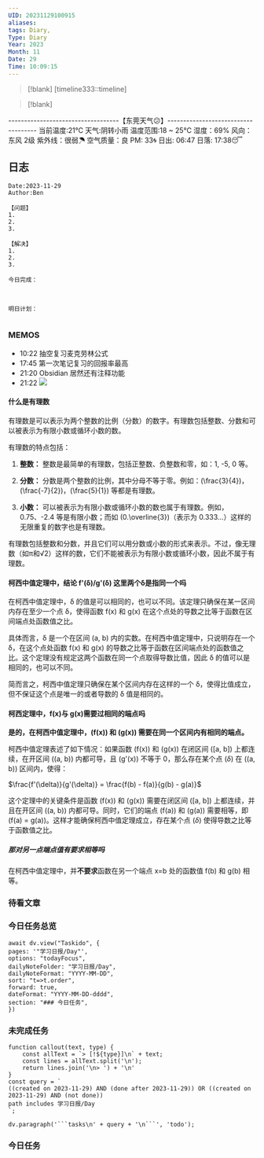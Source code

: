 ```yaml
---
UID: 20231129100915
aliases: 
tags: Diary,
Type: Diary
Year: 2023
Month: 11
Date: 29
Time: 10:09:15
---
```

> [!blank] 
> [timeline333::timeline]

>[!blank]
> 
-----------------------------------【东莞天气😕】------------------------------------
当前温度:21℃
天气:阴转小雨
温度范围:18 ~ 25℃
湿度：69%
风向：东风 2级
紫外线：很弱☂
空气质量：良 PM: 33🌀
日出: 06:47 日落: 17:38😴

## 日志

```
Date:2023-11-29
Author:Ben

【问题】
1.
2.
3.

【解决】
1.
2.
3.

今日完成：



明日计划：


```

### MEMOS
- 10:22 抽空复习麦克劳林公式
- 17:45 第一次笔记复习的回报率最高
- 21:20 Obsidian 居然还有注释功能
- 21:22 ![](Pasted%20Image%2020231129212230.png)

#### 什么是有理数

有理数是可以表示为两个整数的比例（分数）的数字。有理数包括整数、分数和可以被表示为有限小数或循环小数的数。

有理数的特点包括：

1. **整数：** 整数是最简单的有理数，包括正整数、负整数和零，如：1, -5, 0 等。

2. **分数：** 分数是两个整数的比例，其中分母不等于零。例如：\(\frac{3}{4}\)，\(\frac{-7}{2}\)，\(\frac{5}{1}\) 等都是有理数。

3. **小数：** 可以被表示为有限小数或循环小数的数也属于有理数。例如，0.75、-2.4 等是有限小数；而如 \(0.\overline{3}\)（表示为 0.333...）这样的无限重复的数字也是有理数。

有理数包括整数和分数，并且它们可以用分数或小数的形式来表示。不过，像无理数（如π和√2）这样的数，它们不能被表示为有限小数或循环小数，因此不属于有理数。

#### 柯西中值定理中，结论 f'(δ)/g'(δ) 这里两个δ是指同一个吗

在柯西中值定理中，δ 的值是可以相同的，也可以不同。该定理只确保在某一区间内存在至少一个点 δ，使得函数 f(x) 和 g(x) 在这个点处的导数之比等于函数在区间端点处函数值之比。

具体而言，δ 是一个在区间 (a, b) 内的实数。在柯西中值定理中，只说明存在一个 δ，在这个点处函数 f(x) 和 g(x) 的导数之比等于函数在区间端点处的函数值之比。这个定理没有规定这两个函数在同一个点取得导数比值，因此 δ 的值可以是相同的，也可以不同。

简而言之，柯西中值定理只确保在某个区间内存在这样的一个 δ，使得比值成立，但不保证这个点是唯一的或者导数的 δ 值是相同的。

#### 柯西定理中，f(x)与 g(x)需要过相同的端点吗

**是的，在柯西中值定理中，(f(x)) 和 (g(x)) 需要在同一个区间内有相同的端点。**

柯西中值定理表述了如下情况：如果函数 \(f(x)\) 和 \(g(x)\) 在闭区间 \([a, b]\) 上都连续，在开区间 \((a, b)\) 内都可导，且 \(g'(x)\) 不等于 0，那么存在某个点 \($\delta$) 在 \((a, b)\) 区间内，使得：

$\frac{f'(\delta)}{g'(\delta)} = \frac{f(b) - f(a)}{g(b) - g(a)}$

这个定理中的关键条件是函数 \(f(x)\) 和 \(g(x)\) 需要在闭区间 \([a, b]\) 上都连续，并且在开区间 \((a, b)\) 内都可导。同时，它们的端点 \(f(a)\) 和 \(g(a)\) 需要相等，即 \(f(a) = g(a)\)。这样才能确保柯西中值定理成立，存在某个点 \($\delta$\) 使得导数之比等于函数值之比。

##### 那对另一点端点值有要求相等吗

在柯西中值定理中，并**不要求**函数在另一个端点 x=b 处的函数值 f(b) 和 g(b) 相等。

### 待看文章



### 今日任务总览

```dataviewjs
await dv.view("Taskido", {
pages: '"学习日报/Day"',
options: "todayFocus",
dailyNoteFolder: "学习日报/Day",
dailyNoteFormat: "YYYY-MM-DD",
sort: "t=>t.order",
forward: true,
dateFormat: "YYYY-MM-DD-dddd",
section: "### 今日任务",
})
```

### 未完成任务

```dataviewjs
function callout(text, type) {
    const allText = `> [!${type}]\n` + text;
    const lines = allText.split('\n');
    return lines.join('\n> ') + '\n'
}
const query = `
((created on 2023-11-29) AND (done after 2023-11-29)) OR ((created on 2023-11-29) AND (not done))
path includes 学习日报/Day
`;

dv.paragraph('```tasks\n' + query + '\n```', 'todo');
```


### 今日任务

